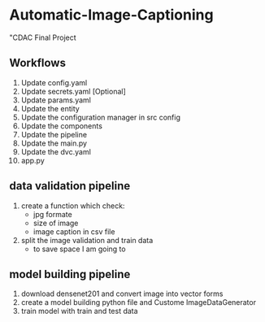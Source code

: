 # Automatic-Image-Captioning
"CDAC Final Project

## Workflows

1. Update config.yaml
2. Update secrets.yaml [Optional]
3. Update params.yaml
4. Update the entity
5. Update the configuration manager in src config
6. Update the components
7. Update the pipeline 
8. Update the main.py
9. Update the dvc.yaml
10. app.py

## data validation pipeline

1. create a function which check: 
    - jpg formate
    - size of image 
    - image caption in csv file
2. split the image validation and train data
    - to save space I am going to 

## model building pipeline
1. download densenet201 and convert image into vector forms
2. create a model building python file and Custome ImageDataGenerator
3. train model with train and test data